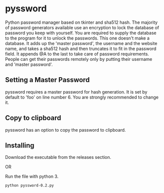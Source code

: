 # pyssword
Python password manager based on tkinter and sha512 hash.
The majority of password generators available use an encryption to lock the database of password you keep with yourself. You are required to supply the database to the program for it to unlock the passwords. This one doesn't make a database. It adds up the 'master password', the username and the website name, and takes a sha512 hash and then truncates it to fit in the password field. It appends @A to the last to take care of password requirements. People can get their passwords remotely only by putting their username and 'master password'.

## Setting a Master Password
pyssword requires a master password for hash generation. It is set by default to 'foo' on line number 6. You are strongly recommended to change it.

## Copy to clipboard
pyssword has an option to copy the password to clipboard.

## Installing
Download the executable from the releases section.

OR

Run the file with python 3.

    python pyssword-0.2.py


